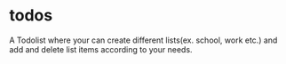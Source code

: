 # todos
A Todolist where your can create different lists(ex. school, work etc.) and add and delete list items according to your needs.
